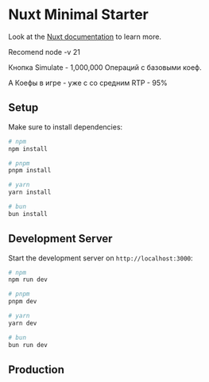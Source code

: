 

# Nuxt Minimal Starter

Look at the [Nuxt documentation](https://nuxt.com/docs/getting-started/introduction) to learn more.

Recomend node -v 21

Кнопка Simulate - 1,000,000 Операций с базовыми коеф.

А Коефы в игре - уже с со средним RTP - 95%

## Setup

Make sure to install dependencies:

```bash
# npm
npm install

# pnpm
pnpm install

# yarn
yarn install

# bun
bun install
```

## Development Server

Start the development server on `http://localhost:3000`:

```bash
# npm
npm run dev

# pnpm
pnpm dev

# yarn
yarn dev

# bun
bun run dev
```

## Production
